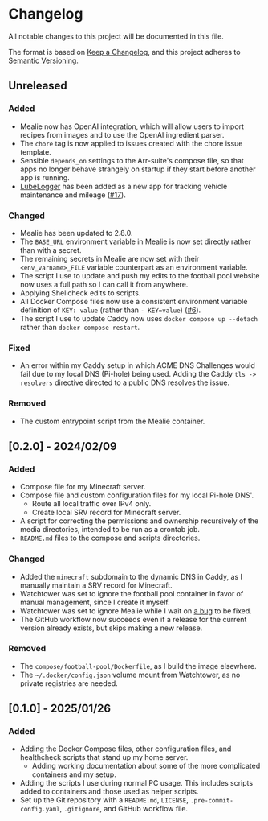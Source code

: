 # Changelog
All notable changes to this project will be documented in this file.

The format is based on [Keep a Changelog](https://keepachangelog.com/en/1.1.0/),
and this project adheres to [Semantic Versioning](https://semver.org/spec/v2.0.0.html).


## Unreleased
### Added
- Mealie now has OpenAI integration, which will allow users to import recipes from images and to use the OpenAI ingredient parser.
- The `chore` tag is now applied to issues created with the chore issue template.
- Sensible `depends_on` settings to the Arr-suite's compose file, so that apps no longer behave strangely on startup if they start before another app is running.
- [LubeLogger](https://github.com/hargata/lubelog) has been added as a new app for tracking vehicle maintenance and mileage ([#17](https://github.com/matthewkdies/homeserver/issues/17)).

### Changed
- Mealie has been updated to 2.8.0.
- The `BASE_URL` environment variable in Mealie is now set directly rather than with a secret.
- The remaining secrets in Mealie are now set with their `<env_varname>_FILE` variable counterpart as an environment variable.
- The script I use to update and push my edits to the football pool website now uses a full path so I can call it from anywhere.
- Applying Shellcheck edits to scripts.
- All Docker Compose files now use a consistent environment variable definition of `KEY: value` (rather than `- KEY=value`) ([#6](https://github.com/matthewkdies/homeserver/issues/6)).
- The script I use to update Caddy now uses `docker compose up --detach` rather than `docker compose restart`.

### Fixed
- An error within my Caddy setup in which ACME DNS Challenges would fail due to my local DNS (Pi-hole) being used. Adding the Caddy `tls -> resolvers` directive directed to a public DNS resolves the issue.

### Removed
- The custom entrypoint script from the Mealie container.



## [0.2.0] - 2024/02/09
### Added
- Compose file for my Minecraft server.
- Compose file and custom configuration files for my local Pi-hole DNS'.
  - Route all local traffic over IPv4 only.
  - Create local SRV record for Minecraft server.
- A script for correcting the permissions and ownership recursively of the media directories, intended to be run as a crontab job.
- `README.md` files to the compose and scripts directories.

### Changed
- Added the `minecraft` subdomain to the dynamic DNS in Caddy, as I manually maintain a SRV record for Minecraft.
- Watchtower was set to ignore the football pool container in favor of manual management, since I create it myself.
- Watchtower was set to ignore Mealie while I wait on [a bug](https://github.com/mealie-recipes/mealie/issues/4563) to be fixed.
- The GitHub workflow now succeeds even if a release for the current version already exists, but skips making a new release.

### Removed
- The `compose/football-pool/Dockerfile`, as I build the image elsewhere.
- The `~/.docker/config.json` volume mount from Watchtower, as no private registries are needed.


## [0.1.0] - 2025/01/26
### Added
- Adding the Docker Compose files, other configuration files, and healthcheck scripts that stand up my home server.
  - Adding working documentation about some of the more complicated containers and my setup.
- Adding the scripts I use during normal PC usage. This includes scripts added to containers and those used as helper scripts.
- Set up the Git repository with a `README.md`, `LICENSE`, `.pre-commit-config.yaml`, `.gitignore`, and GitHub workflow file.
